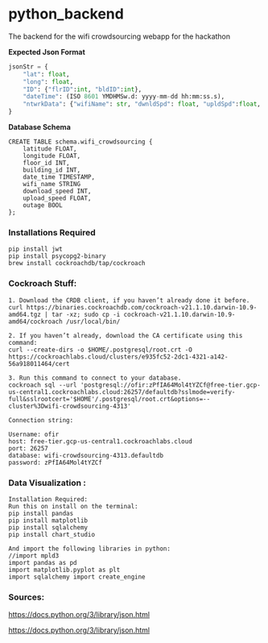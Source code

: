 # python_backend
The backend for the wifi crowdsourcing webapp for the hackathon

**Expected Json Format**

```python
jsonStr = {
	"lat": float, 
	"long": float, 
	"ID": {"flrID":int, "bldID":int}, 
	"dateTime": (ISO 8601 YMDHMSw.d: yyyy-mm-dd hh:mm:ss.s),
	"ntwrkData": {"wifiName": str, "dwnldSpd": float, "upldSpd":float, "outage": bool}
}
```
**Database Schema**

```
CREATE TABLE schema.wifi_crowdsourcing {
    latitude FLOAT, 
    longitude FLOAT, 
    floor_id INT, 
    building_id INT, 
    date_time TIMESTAMP, 
    wifi_name STRING 
    download_speed INT, 
    upload_speed FLOAT, 
    outage BOOL
}; 
```

### **Installations Required**

```
pip install jwt
pip install psycopg2-binary
brew install cockroachdb/tap/cockroach
```

### **Cockroach Stuff:**

```
1. Download the CRDB client, if you haven’t already done it before.
curl https://binaries.cockroachdb.com/cockroach-v21.1.10.darwin-10.9-amd64.tgz | tar -xz; sudo cp -i cockroach-v21.1.10.darwin-10.9-amd64/cockroach /usr/local/bin/

2. If you haven’t already, download the CA certificate using this command:
curl --create-dirs -o $HOME/.postgresql/root.crt -O https://cockroachlabs.cloud/clusters/e935fc52-2dc1-4321-a142-56a918011464/cert

3. Run this command to connect to your database.
cockroach sql --url 'postgresql://ofir:zPfIA64Mol4tYZCf@free-tier.gcp-us-central1.cockroachlabs.cloud:26257/defaultdb?sslmode=verify-full&sslrootcert='$HOME'/.postgresql/root.crt&options=--cluster%3Dwifi-crowdsourcing-4313'

Connection string:

Username: ofir
host: free-tier.gcp-us-central1.cockroachlabs.cloud
port: 26257
database: wifi-crowdsourcing-4313.defaultdb
password: zPfIA64Mol4tYZCf
```

### **Data Visualization :**

```
Installation Required: 
Run this on install on the terminal: 
pip install pandas 
pip install matplotlib
pip install sqlalchemy 
pip install chart_studio

And import the following libraries in python: 
//import mpld3
import pandas as pd 
import matplotlib.pyplot as plt 
import sqlalchemy import create_engine 
```

### **Sources:**

https://docs.python.org/3/library/json.html

https://docs.python.org/3/library/json.html

